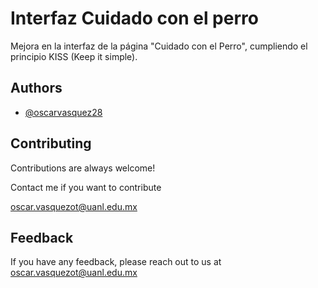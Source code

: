 
# Interfaz Cuidado con el perro

Mejora en la interfaz de la página "Cuidado con el Perro", cumpliendo el principio KISS (Keep it simple).



## Authors

- [@oscarvasquez28](https://github.com/oscarvasquez28)





## Contributing

Contributions are always welcome!

Contact me if you want to contribute

oscar.vasquezot@uanl.edu.mx



## Feedback

If you have any feedback, please reach out to us at oscar.vasquezot@uanl.edu.mx







